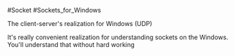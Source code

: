 #Socket
#Sockets_for_Windows

The client-server's realization for Windows (UDP)

It's really convenient realization for understanding sockets on the Windows.
You'll understand that without hard working

